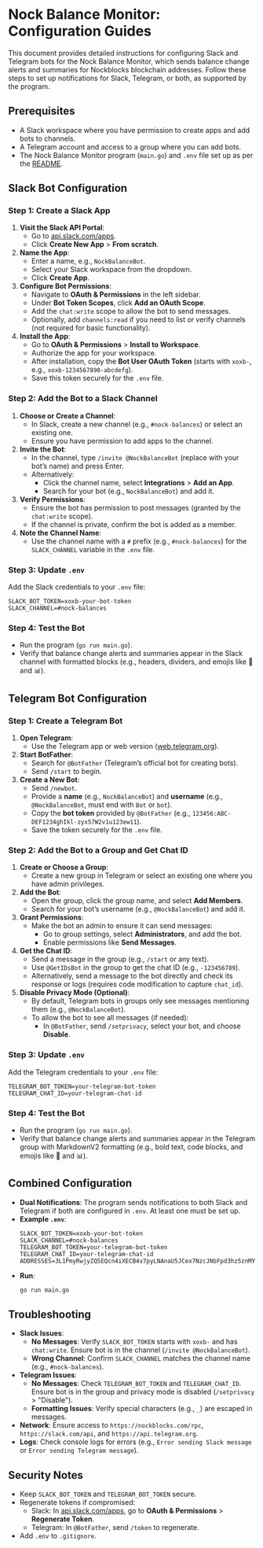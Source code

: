# Nock Balance Monitor: Configuration Guides

This document provides detailed instructions for configuring Slack and Telegram bots for the Nock Balance Monitor, which sends balance change alerts and summaries for Nockblocks blockchain addresses. Follow these steps to set up notifications for Slack, Telegram, or both, as supported by the program.

## Prerequisites
- A Slack workspace where you have permission to create apps and add bots to channels.
- A Telegram account and access to a group where you can add bots.
- The Nock Balance Monitor program (`main.go`) and `.env` file set up as per the [README](README.md).

## Slack Bot Configuration

### Step 1: Create a Slack App
1. **Visit the Slack API Portal**:
   - Go to [api.slack.com/apps](https://api.slack.com/apps).
   - Click **Create New App** > **From scratch**.
2. **Name the App**:
   - Enter a name, e.g., `NockBalanceBot`.
   - Select your Slack workspace from the dropdown.
   - Click **Create App**.
3. **Configure Bot Permissions**:
   - Navigate to **OAuth & Permissions** in the left sidebar.
   - Under **Bot Token Scopes**, click **Add an OAuth Scope**.
   - Add the `chat:write` scope to allow the bot to send messages.
   - Optionally, add `channels:read` if you need to list or verify channels (not required for basic functionality).
4. **Install the App**:
   - Go to **OAuth & Permissions** > **Install to Workspace**.
   - Authorize the app for your workspace.
   - After installation, copy the **Bot User OAuth Token** (starts with `xoxb-`, e.g., `xoxb-1234567890-abcdefg`).
   - Save this token securely for the `.env` file.

### Step 2: Add the Bot to a Slack Channel
1. **Choose or Create a Channel**:
   - In Slack, create a new channel (e.g., `#nock-balances`) or select an existing one.
   - Ensure you have permission to add apps to the channel.
2. **Invite the Bot**:
   - In the channel, type `/invite @NockBalanceBot` (replace with your bot’s name) and press Enter.
   - Alternatively:
     - Click the channel name, select **Integrations** > **Add an App**.
     - Search for your bot (e.g., `NockBalanceBot`) and add it.
3. **Verify Permissions**:
   - Ensure the bot has permission to post messages (granted by the `chat:write` scope).
   - If the channel is private, confirm the bot is added as a member.
4. **Note the Channel Name**:
   - Use the channel name with a `#` prefix (e.g., `#nock-balances`) for the `SLACK_CHANNEL` variable in the `.env` file.

### Step 3: Update `.env`
Add the Slack credentials to your `.env` file:
```env
SLACK_BOT_TOKEN=xoxb-your-bot-token
SLACK_CHANNEL=#nock-balances
```

### Step 4: Test the Bot
- Run the program (`go run main.go`).
- Verify that balance change alerts and summaries appear in the Slack channel with formatted blocks (e.g., headers, dividers, and emojis like 💸 and 📊).

## Telegram Bot Configuration

### Step 1: Create a Telegram Bot
1. **Open Telegram**:
   - Use the Telegram app or web version ([web.telegram.org](https://web.telegram.org)).
2. **Start BotFather**:
   - Search for `@BotFather` (Telegram’s official bot for creating bots).
   - Send `/start` to begin.
3. **Create a New Bot**:
   - Send `/newbot`.
   - Provide a **name** (e.g., `NockBalanceBot`) and **username** (e.g., `@NockBalanceBot`, must end with `Bot` or `bot`).
   - Copy the **bot token** provided by `@BotFather` (e.g., `123456:ABC-DEF1234ghIkl-zyx57W2v1u123ew11`).
   - Save the token securely for the `.env` file.

### Step 2: Add the Bot to a Group and Get Chat ID
1. **Create or Choose a Group**:
   - Create a new group in Telegram or select an existing one where you have admin privileges.
2. **Add the Bot**:
   - Open the group, click the group name, and select **Add Members**.
   - Search for your bot’s username (e.g., `@NockBalanceBot`) and add it.
3. **Grant Permissions**:
   - Make the bot an admin to ensure it can send messages:
     - Go to group settings, select **Administrators**, and add the bot.
     - Enable permissions like **Send Messages**.
4. **Get the Chat ID**:
   - Send a message in the group (e.g., `/start` or any text).
   - Use `@GetIDsBot` in the group to get the chat ID (e.g., `-123456789`).
   - Alternatively, send a message to the bot directly and check its response or logs (requires code modification to capture `chat_id`).
5. **Disable Privacy Mode (Optional)**:
   - By default, Telegram bots in groups only see messages mentioning them (e.g., `@NockBalanceBot`).
   - To allow the bot to see all messages (if needed):
     - In `@BotFather`, send `/setprivacy`, select your bot, and choose **Disable**.

### Step 3: Update `.env`
Add the Telegram credentials to your `.env` file:
```env
TELEGRAM_BOT_TOKEN=your-telegram-bot-token
TELEGRAM_CHAT_ID=your-telegram-chat-id
```

### Step 4: Test the Bot
- Run the program (`go run main.go`).
- Verify that balance change alerts and summaries appear in the Telegram group with MarkdownV2 formatting (e.g., bold text, code blocks, and emojis like 💸 and 📊).

## Combined Configuration
- **Dual Notifications**: The program sends notifications to both Slack and Telegram if both are configured in `.env`. At least one must be set up.
- **Example `.env`**:
  ```env
  SLACK_BOT_TOKEN=xoxb-your-bot-token
  SLACK_CHANNEL=#nock-balances
  TELEGRAM_BOT_TOKEN=your-telegram-bot-token
  TELEGRAM_CHAT_ID=your-telegram-chat-id
  ADDRESSES=3L1PmyRwjyZQ5EQcn4iXECB4v7pyLNAnaU5JCex7NzcJNbFpd3hz5znMYVA33QAHrVc72XeTi62GHqLJqQoJ5w3e4dDDrEQSW7ShSnAvhA7p9RLKXXh2fi7WbKJWJzgmAUMw
  ```
- **Run**:
  ```bash
  go run main.go
  ```

## Troubleshooting
- **Slack Issues**:
  - **No Messages**: Verify `SLACK_BOT_TOKEN` starts with `xoxb-` and has `chat:write`. Ensure bot is in the channel (`/invite @NockBalanceBot`).
  - **Wrong Channel**: Confirm `SLACK_CHANNEL` matches the channel name (e.g., `#nock-balances`).
- **Telegram Issues**:
  - **No Messages**: Check `TELEGRAM_BOT_TOKEN` and `TELEGRAM_CHAT_ID`. Ensure bot is in the group and privacy mode is disabled (`/setprivacy` > "Disable").
  - **Formatting Issues**: Verify special characters (e.g., `_`) are escaped in messages.
- **Network**: Ensure access to `https://nockblocks.com/rpc`, `https://slack.com/api`, and `https://api.telegram.org`.
- **Logs**: Check console logs for errors (e.g., `Error sending Slack message` or `Error sending Telegram message`).

## Security Notes
- Keep `SLACK_BOT_TOKEN` and `TELEGRAM_BOT_TOKEN` secure.
- Regenerate tokens if compromised:
  - Slack: In [api.slack.com/apps](https://api.slack.com/apps), go to **OAuth & Permissions** > **Regenerate Token**.
  - Telegram: In `@BotFather`, send `/token` to regenerate.
- Add `.env` to `.gitignore`.
